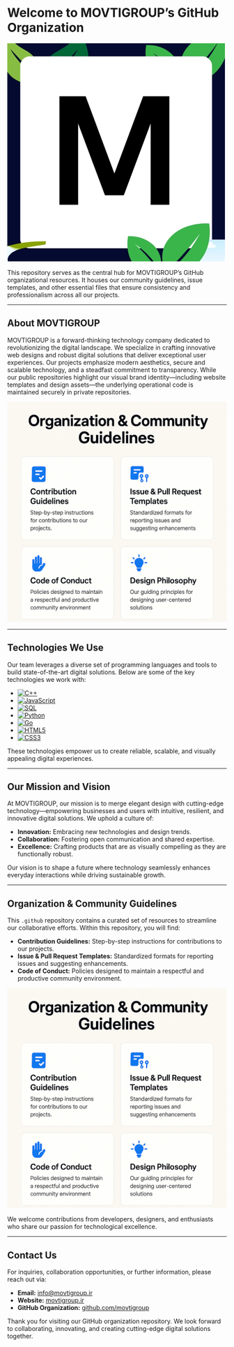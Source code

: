 # Welcome to MOVTIGROUP’s GitHub Organization

![MOVTIGROUP Logo](img/M_20250519_030053_0000.jpg)

This repository serves as the central hub for MOVTIGROUP’s GitHub organizational resources. It houses our community guidelines, issue templates, and other essential files that ensure consistency and professionalism across all our projects.

---

## About MOVTIGROUP

MOVTIGROUP is a forward-thinking technology company dedicated to revolutionizing the digital landscape. We specialize in crafting innovative web designs and robust digital solutions that deliver exceptional user experiences. Our projects emphasize modern aesthetics, secure and scalable technology, and a steadfast commitment to transparency. While our public repositories highlight our visual brand identity—including website templates and design assets—the underlying operational code is maintained securely in private repositories.

![Innovative Web Design](img/copilot_image_1747818119364.jpeg)

---

## Technologies We Use

Our team leverages a diverse set of programming languages and tools to build state-of-the-art digital solutions. Below are some of the key technologies we work with:

- [![C++](https://img.shields.io/badge/C++-00599C?style=flat&logo=c%2B%2B&logoColor=white)]()
- [![JavaScript](https://img.shields.io/badge/JavaScript-F7DF1E?style=flat&logo=javascript&logoColor=black)]()
- [![SQL](https://img.shields.io/badge/SQL-4479A1?style=flat&logo=postgresql&logoColor=white)]()
- [![Python](https://img.shields.io/badge/Python-3776AB?style=flat&logo=python&logoColor=white)]()
- [![Go](https://img.shields.io/badge/Go-00ADD8?style=flat&logo=go&logoColor=white)]()
- [![HTML5](https://img.shields.io/badge/HTML5-E34F26?style=flat&logo=html5&logoColor=white)]()
- [![CSS3](https://img.shields.io/badge/CSS3-1572B6?style=flat&logo=css3&logoColor=white)]()

These technologies empower us to create reliable, scalable, and visually appealing digital experiences.

---

## Our Mission and Vision

At MOVTIGROUP, our mission is to merge elegant design with cutting-edge technology—empowering businesses and users with intuitive, resilient, and innovative digital solutions. We uphold a culture of:
- **Innovation:** Embracing new technologies and design trends.
- **Collaboration:** Fostering open communication and shared expertise.
- **Excellence:** Crafting products that are as visually compelling as they are functionally robust.

Our vision is to shape a future where technology seamlessly enhances everyday interactions while driving sustainable growth.

---

## Organization & Community Guidelines

This `.github` repository contains a curated set of resources to streamline our collaborative efforts. Within this repository, you will find:
- **Contribution Guidelines:** Step-by-step instructions for contributions to our projects.
- **Issue & Pull Request Templates:** Standardized formats for reporting issues and suggesting enhancements.
- **Code of Conduct:** Policies designed to maintain a respectful and productive community environment.

![Design Philosophy](img/copilot_image_1747818119364.jpeg)

We welcome contributions from developers, designers, and enthusiasts who share our passion for technological excellence.

---

## Contact Us

For inquiries, collaboration opportunities, or further information, please reach out via:

- **Email:** [info@movtigroup.ir](mailto:info@movtigroup.ir)
- **Website:** [movtigroup.ir](https://movtigroup.ir)
- **GitHub Organization:** [github.com/movtigroup](https://github.com/movtigroup)

Thank you for visiting our GitHub organization repository. We look forward to collaborating, innovating, and creating cutting-edge digital solutions together.
